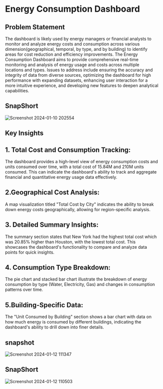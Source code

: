 # Energy Consumption Dashboard
## Problem Statement
 The dashboard is likely used by energy managers or financial analysts to monitor and analyze energy costs and consumption across various dimension(geographical, temporal, by type, and by building) to identify areas for cost reduction and efficiency improvements. The Energy Consumption Dashboard aims to provide comprehensive real-time monitoring and analysis of energy usage and costs across multiple locations and types. Issues to address include ensuring the accuracy and integrity of data from diverse sources, optimizing the dashboard for high performance with expanding datasets, enhancing user interaction for a more intuitive experience, and developing new features to deepen analytical capabilities. 

## SnapShort
![Screenshot 2024-01-10 202554](https://github.com/sakshibadoni21/Energy-Consumption-Dashboard/assets/152711814/a956df26-1334-4b35-ad53-e51dc7862b45)

## Key Insights
## 1.	Total Cost and Consumption Tracking: 
The dashboard provides a high-level view of energy consumption costs and units consumed over time, with a total cost of 15.84M and 210M units consumed. This can indicate the dashboard's ability to track and aggregate financial and quantitative energy usage data effectively.

## 2.Geographical Cost Analysis:
A map visualization titled "Total Cost by City" indicates the ability to break down energy costs geographically, allowing for region-specific analysis.

## 3. Detailed Summary Insights: 
The summary section states that New York had the highest total cost which was 20.85% higher than Houston, with the lowest total cost. This showcases the dashboard's functionality to compare and analyze data points for quick insights.

## 4. Consumption Type Breakdown:
The pie chart and stacked bar chart illustrate the breakdown of energy consumption by type (Water, Electricity, Gas) and changes in consumption patterns over time.

## 5.Building-Specific Data:
The "Unit Consumed by Building" section shows a bar chart with data on how much energy is consumed by different buildings, indicating the dashboard's ability to drill down into finer details.

## snapshot
![Screenshot 2024-01-12 111347](https://github.com/sakshibadoni21/Energy-Consumption-Dashboard/assets/152711814/0c806105-4839-408e-89db-6a9338f98683)


## SnapShort
![Screenshot 2024-01-12 110503](https://github.com/sakshibadoni21/Energy-Consumption-Dashboard/assets/152711814/cc5e2bd2-1fb1-4b1f-bbca-36687552bf97)


